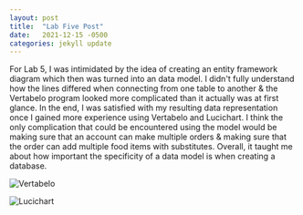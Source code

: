 ```yaml
---
layout: post
title:  "Lab Five Post"
date:   2021-12-15 -0500
categories: jekyll update
---
```





For Lab 5, I was intimidated by the idea of creating an entity framework diagram which then was turned into an data model. I didn't fully understand how the lines differed when connecting from one table to another & the Vertabelo program looked more complicated than it actually was at first glance. In the end, I was satisfied with my resulting data representation once I gained more experience using Vertabelo and Lucichart. I think the only complication that could be encountered using the model would be making sure that an account can make multiple orders & making sure that the order can add multiple food items with substitutes. Overall, it taught me about how important the specificity of a data model is when creating a database.

![Vertabelo](https://my.vertabelo.com/model-download-print/VsnTWJAIIVJaVLeLDYBUzhOnwHFlpLLz)

![Lucichart](https://pdf-service-lucidchart-com.s3.amazonaws.com/3a0199b6-e675-493d-aa35-272e8f9e4101?X-Amz-Security-Token=IQoJb3JpZ2luX2VjEJz%2F%2F%2F%2F%2F%2F%2F%2F%2F%2FwEaCXVzLWVhc3QtMSJGMEQCIAw04W1jKV2o3hsvVWt3UksBWxjBJxbUp6KhZTtuAHb8AiBUCTkoEpk8wle6cfPzItHwWzHrCuAImxkge3Z8lCuvoyqDBAiF%2F%2F%2F%2F%2F%2F%2F%2F%2F%2F8BEAAaDDkzNTYwNjkyNjE4MiIMFs%2Faj2%2FjwNuLDXgJKtcDhr9ya640HHNOIly%2FiSe%2BqsXbkSti688cDnAa2ZBgZIiNlj7HJA1nHQxAy%2BIaVVz1%2FUY8%2Bj%2BLfGhiFiYYLilen2A1UGaOlXgpwi3lU2cPzBoTMFXS1TbtTKCOlm1hpyByXZ7tX02GsfFt13ShbwogdEDM4WTXxgcD4y3iluIJZ%2FFQZfsE8D2G45UrbjaH38v3JoivawVYOGuX92bdfMu3%2FtK2cLIBGUnPftNIB%2BL58IQ7aK3fl1K4TwkosyHqnyTzhkvsuJIhAhtoDrKJg8bgVWHF2M7JdvmFzBl3kVn2UawYYDWYsZYw7WDiSNg37j%2FF6NcN7KfEHU7%2Bt97uYWWc8FKo5Z5%2BvFYHBKiHtosgEWjIVHtWfXGd%2By57SnibPk7goi3BQZuV%2FDHaVsFgbHuqncbsAJE0CKBHe3gcK6lExMytWHRJQyXOTAMHpGAZep8SQz71j8XIgNUDt5A3uHjDY52RITQUm6V3LPR3wym06krBTcv0uuI4%2BwoODa5QDzt20XEn94asmhRKhamcK2i476x23vD8gEiLRp2Xaq2Ip2d%2FJsLATBV0N56yJ%2B8AVWidQLEV%2FcrD%2BQCM5hBCqHQRbgY5bndfm8zuw3xKyMEdQCjQXGsB%2BleXMNnz6o0GOqYBdEy7gX1wF3%2F3WICfif1xGhXCa6cv1jKD5d2sKdYmjpX0mR8ZZpvQK0hAjRrdOE1tgLlm0Z7HjOcxxz4N%2FRG9fjUA26Je2lCHWTWBrMs%2F%2FjHTZ%2B%2Bi%2Bxhz%2BGE3F5IE6vPlqmrWszSeLbhHdkgs7mmQMR64HytnkGWmtekrzpG2aGT2z72168Dg2RzLbwCTmX4vcaAttzoqCQMostGCZgMdV3VLtLFxhQ%3D%3D&X-Amz-Algorithm=AWS4-HMAC-SHA256&X-Amz-Date=20211216T053024Z&X-Amz-SignedHeaders=host&X-Amz-Expires=86400&X-Amz-Credential=ASIA5TVUEXNTCWLQLCO2%2F20211216%2Fus-east-1%2Fs3%2Faws4_request&X-Amz-Signature=cb08127020a7054882aaab6e8577c775bb0ba8cb43a6e5d6d368610fc39268da)
